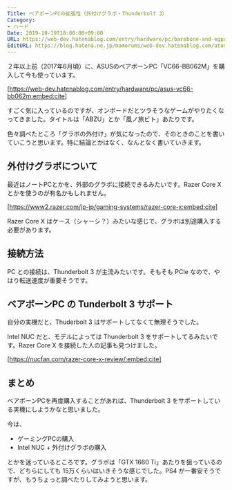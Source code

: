 ```yaml
---
Title: ベアボーンPCの拡張性（外付けグラボ・Thunderbolt 3）
Category:
- ハード
Date: 2019-10-19T18:00:00+09:00
URL: https://web-dev.hatenablog.com/entry/hardware/pc/barebone-and-egpu
EditURL: https://blog.hatena.ne.jp/mamorums/web-dev.hatenablog.com/atom/entry/26006613448456705
---
```


２年以上前（2017年6月頃）に、ASUSのベアボーンPC「VC66-BB062M」を購入して今も使っています。

[https://web-dev.hatenablog.com/entry/hardware/pc/asus-vc66-bb062m:embed:cite]

すごく気に入っているのですが、オンボードだとツラそうなゲームがやりたくなってきました。タイトルは「ABZU」とか「風ノ旅ビト」あたりです。

色々調べたところ「グラボの外付け」が気になったので、そのときのことを書いていこうと思います。特に結論とかはなく、なんとなく書いていきます。


## 外付けグラボについて
最近はノートPCとかを、外部のグラボに接続できるみたいです。Razer Core X とかを使うのが有名かもしれません。

[https://www2.razer.com/jp-jp/gaming-systems/razer-core-x:embed:cite]

Razer Core X はケース（シャーシ？）みたいな感じで、グラボは別途購入する必要があります。


## 接続方法
PC との接続は、Thunderbolt 3 が主流みたいです。そもそも PCIe なので、やはり転送速度が重要そうです。


## ベアボーンPC の Tunderbolt 3 サポート
自分の実機だと、Thuderbolt 3 はサポートしてなくて無理そうでした。

Intel NUC だと、モデルによっては Thunderbolt 3 をサポートしてるみたいです。Razer Core X を接続した人の記事も見つけました。

[https://nucfan.com/razer-core-x-review/:embed:cite]


## まとめ
ベアボーンPCを再度購入することがあれば、Thunderbolt 3 をサポートしている実機にしようかなと思いました。

今は、

- ゲーミングPCの購入
- Intel NUC + 外付けグラボの購入

とかを迷っているところです。グラボは「GTX 1660 Ti」あたりを狙っているので、どちらにしても 15万くらいはいきそうな感じでした。PS4 が一番安そうですが、もうちょっと調べたりしてみようと思います。
